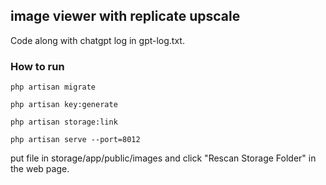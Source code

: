 ## image viewer with replicate upscale

Code along with chatgpt log in gpt-log.txt. 

### How to run
```php artisan migrate```

```php artisan key:generate```

```php artisan storage:link```

```php artisan serve --port=8012```

put file in storage/app/public/images and click "Rescan Storage Folder" in the web page.
